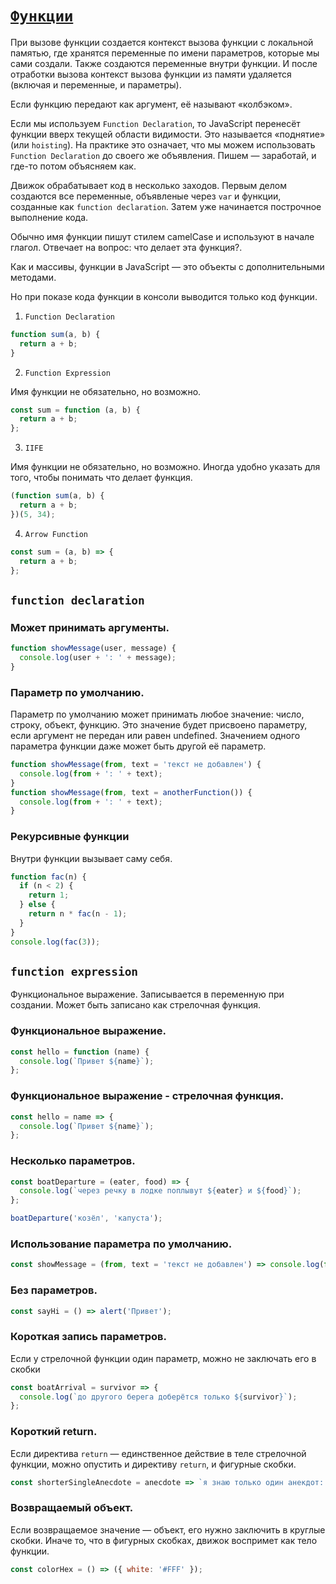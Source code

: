 # [`Функции`](../index.md)

При вызове функции создается контекст вызова функции с локальной памятью, где хранятся переменные по имени параметров, которые мы сами создали. Также создаются переменные внутри функции. И после отработки вызова контекст вызова функции из памяти удаляется (включая и переменные, и параметры).

Если функцию передают как аргумент, её называют «колбэком».

Если мы используем `Function Declaration`, то JavaScript перенесёт функции вверх текущей области видимости. Это называется «поднятие» (или `hoisting`). На практике это означает, что мы можем использовать `Function Declaration` до своего же объявления. Пишем — заработай, и где-то потом объясняем как.

Движок обрабатывает код в несколько заходов. Первым делом создаются все переменные, объявленые через `var` и функции, созданные как `function declaration`. Затем уже начинается построчное выполнение кода.

Обычно имя функции пишут стилем camelCase и используют в начале глагол. Отвечает на вопрос: что делает эта функция?.

Как и массивы, функции в JavaScript — это объекты с дополнительными методами.

Но при показе кода функции в консоли выводится только код функции.

1. `Function Declaration`

```js
function sum(a, b) {
  return a + b;
}
```

2. `Function Expression`

Имя функции не обязательно, но возможно.

```js
const sum = function (a, b) {
  return a + b;
};
```

3. `IIFE`

Имя функции не обязательно, но возможно. Иногда удобно указать для того, чтобы понимать что делает функция.

```js
(function sum(a, b) {
  return a + b;
})(5, 34);
```

4. `Arrow Function`

```js
const sum = (a, b) => {
  return a + b;
};
```

## `function declaration`

### Может принимать аргументы.

```js
function showMessage(user, message) {
  console.log(user + ': ' + message);
}
```

### Параметр по умолчанию.

Параметр по умолчанию может принимать любое значение: число, строку, объект, функцию. Это значение будет присвоено параметру, если аргумент не передан или равен undefined. Значением одного параметра функции даже может быть другой её параметр.

```js
function showMessage(from, text = 'текст не добавлен') {
  console.log(from + ': ' + text);
}
function showMessage(from, text = anotherFunction()) {
  console.log(from + ': ' + text);
}
```

### Рекурсивные функции

Внутри функции вызывает саму себя.

```js
function fac(n) {
  if (n < 2) {
    return 1;
  } else {
    return n * fac(n - 1);
  }
}
console.log(fac(3));
```

## `function expression`

Функциональное выражение. Записывается в переменную при создании. Может быть записано как стрелочная функция.

### Функциональное выражение.

```js
const hello = function (name) {
  console.log(`Привет ${name}`);
};
```

### Функциональное выражение - стрелочная функция.

```js
const hello = name => {
  console.log(`Привет ${name}`);
};
```

### Несколько параметров.

```js
const boatDeparture = (eater, food) => {
  console.log(`через речку в лодке поплывут ${eater} и ${food}`);
};

boatDeparture('козёл', 'капуста');
```

### Использование параметра по умолчанию.

```js
const showMessage = (from, text = 'текст не добавлен') => console.log(from + ': ' + text);
```

### Без параметров.

```js
const sayHi = () => alert('Привет');
```

### Короткая запись параметров.

Если у стрелочной функции один параметр, можно не заключать его в скобки

```js
const boatArrival = survivor => {
  console.log(`до другого берега доберётся только ${survivor}`);
};
```

### Короткий return.

Если директива `return` — единственное действие в теле стрелочной функции, можно опустить и директиву `return`, и фигурные скобки.

```js
const shorterSingleAnecdote = anecdote => `я знаю только один анекдот: ${anecdote}`;
```

### Возвращаемый объект.

Если возвращаемое значение — объект, его нужно заключить в круглые скобки. Иначе то, что в фигурных скобках, движок воспримет как тело функции.

```js
const colorHex = () => ({ white: '#FFF' });
```
